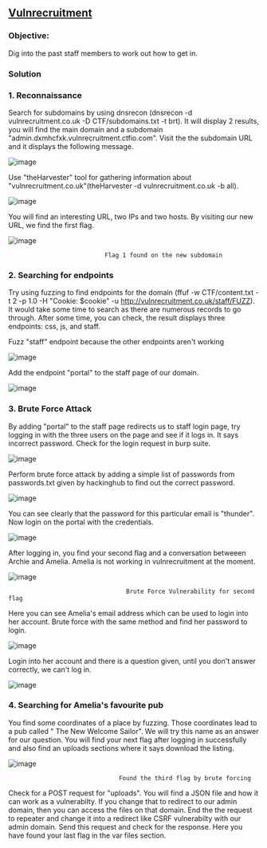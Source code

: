 ## [Vulnrecruitment](https://app.hackinghub.io/vuln-recruitment)

### **Objective:**   
Dig into the past staff members to work out how to get in.

### **Solution**

### **1. Reconnaissance**

Search for subdomains by using dnsrecon (dnsrecon -d vulnrecruitment.co.uk -D CTF/subdomains.txt -t brt). It will display 2 results, you will find the main domain and a subdomain "admin.dxmhcfxk.vulnrecruitment.ctfio.com". Visit the the subdomain URL and it displays the following message.


![image](https://github.com/ocoretech/Sahil-workbook/assets/67775716/42f18fc0-7210-42bb-a801-ad29ab1b4732)



Use "theHarvester" tool for gathering information about "vulnrecruitment.co.uk"(theHarvester -d vulnrecruitment.co.uk -b all).

![image](https://github.com/ocoretech/Sahil-workbook/assets/67775716/717df765-582e-4a5f-8f13-f9090afdb507)


You will find an interesting URL, two IPs and two hosts. By visiting our new URL, we find the first flag.

![image](https://github.com/ocoretech/Sahil-workbook/assets/67775716/78483c32-7bf5-49bf-b9fd-292eb3a336f1)

                               Flag 1 found on the new subdomain


### **2. Searching for endpoints** 

Try using fuzzing to find endpoints for the domain (ffuf -w CTF/content.txt -t 2 -p 1.0 -H "Cookie: $cookie" -u http://vulnrecruitment.co.uk/staff/FUZZ). It would take some time to search as there are numerous records to go through. After some time, you can check, the result displays three endpoints: css, js, and staff.

Fuzz "staff" endpoint because the other endpoints aren't working

![image](https://github.com/ocoretech/Sahil-workbook/assets/67775716/c824a368-4944-499c-a4d1-778e1c6ad136)


Add the endpoint "portal" to the staff page of our domain.

![image](https://github.com/ocoretech/Sahil-workbook/assets/67775716/17aaea8c-238d-4f23-8b52-db80546923d2)


### **3. Brute Force Attack** 
 
By adding "portal" to the staff page redirects us to staff login page, try logging in with the three users on the page and see if it logs in. It says incorrect password. Check for the login request in burp suite.

![image](https://github.com/ocoretech/Sahil-workbook/assets/67775716/e8f140dc-fac2-4193-bce1-67224235a768)


Perform brute force attack by adding a simple list of passwords from passwords.txt given by hackinghub to find out the correct password.


![image](https://github.com/ocoretech/Sahil-workbook/assets/67775716/f8d04833-ba41-44bc-ac8f-bdb607eac547)


You can see clearly that the password for this particular email is "thunder". Now login on the portal with the credentials.

![image](https://github.com/ocoretech/Sahil-workbook/assets/67775716/73e487e1-182c-46c4-a082-4e4adc7187be)
 

After logging in, you find your second flag and a conversation betweeen Archie and Amelia. Amelia is not working in vulnrecruitment at the moment.

![image](https://github.com/ocoretech/Sahil-workbook/assets/67775716/271c30e9-1ed3-47bd-9380-5582ff1d0a4d)

                                     Brute Force Vulnerability for second flag


Here you can see Amelia's email address which can be used to login into her account. Brute force with the same method and find her password to login.

![image](https://github.com/ocoretech/Sahil-workbook/assets/67775716/0b917833-9128-4c3f-8899-63b0340e256d)



Login into her account and there is a question given, until you don't answer correctly, we can't log in.

![image](https://github.com/ocoretech/Sahil-workbook/assets/67775716/b33cb6cb-5173-4ff3-add8-761d55ec988e)


### **4. Searching for Amelia's favourite pub**

You find some coordinates of a place by fuzzing. Those coordinates lead to a pub called " The New Welcome Sailor". We will try this name as an answer for our question. You will find your next flag after logging in successfully and also find an uploads sections where it says download the listing.

![image](https://github.com/ocoretech/Sahil-workbook/assets/67775716/85eadd75-a277-407a-bfdc-69d009d410a2)
                             
                                 
                                   Found the third flag by brute forcing
                                   

Check for a POST request for "uploads". You will find a JSON file and how it can work as a vulnerabilty. If you change that to redirect to our admin domain, then you can access the files on that domain. End the the request to repeater and change it into a redirect like CSRF vulnerabilty with our admin domain. Send this request and check for the response. Here you have found your last flag in the var files section.

